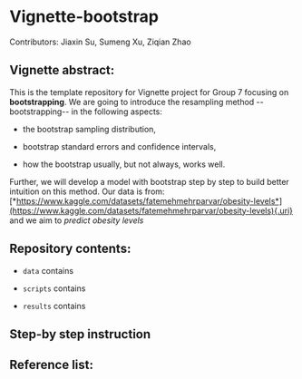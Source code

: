 # Vignette-bootstrap

Contributors: Jiaxin Su, Sumeng Xu, Ziqian Zhao

## Vignette abstract:

This is the template repository for Vignette project for Group 7 focusing on **bootstrapping**. We are going to introduce the resampling method -- bootstrapping-- in the following aspects:

-   the bootstrap sampling distribution,

-   bootstrap standard errors and confidence intervals,

-   how the bootstrap usually, but not always, works well.

Further, we will develop a model with bootstrap step by step to build better intuition on this method. Our data is from: [*https://www.kaggle.com/datasets/fatemehmehrparvar/obesity-levels*](https://www.kaggle.com/datasets/fatemehmehrparvar/obesity-levels){.uri} and we aim to *predict obesity levels*

## Repository contents:

-   `data` contains

-   `scripts` contains

-   `results` contains

## Step-by step instruction

## Reference list:
